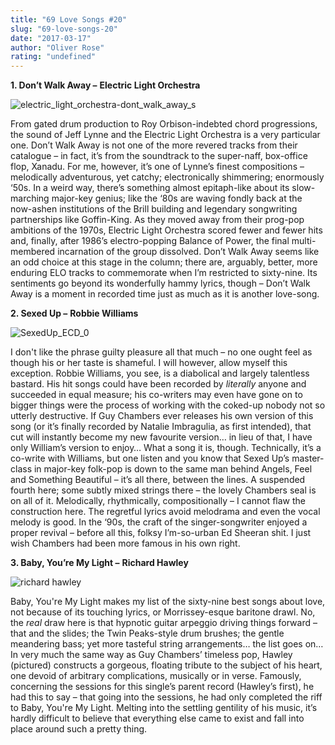```yaml
---
title: "69 Love Songs #20"
slug: "69-love-songs-20"
date: "2017-03-17"
author: "Oliver Rose"
rating: "undefined"
---
```


**1\. Don’t Walk Away –** **Electric Light Orchestra**

![electric_light_orchestra-dont_walk_away_s](http://pearshapedexeter.com/wp-content/uploads/2017/03/electric_light_orchestra-dont_walk_away_s-1-300x300.jpg)

From gated drum production to Roy Orbison-indebted chord progressions, the sound of Jeff Lynne and the Electric Light Orchestra is a very particular one. Don’t Walk Away is not one of the more revered tracks from their catalogue – in fact, it’s from the soundtrack to the super-naff, box-office flop, Xanadu. For me, however, it’s one of Lynne’s finest compositions – melodically adventurous, yet catchy; electronically shimmering; enormously ‘50s. In a weird way, there’s something almost epitaph-like about its slow-marching major-key genius; like the ‘80s are waving fondly back at the now-ashen institutions of the Brill building and legendary songwriting partnerships like Goffin-King. As they moved away from their prog-pop ambitions of the 1970s, Electric Light Orchestra scored fewer and fewer hits and, finally, after 1986’s electro-popping Balance of Power, the final multi-membered incarnation of the group dissolved. Don’t Walk Away seems like an odd choice at this stage in the column; there are, arguably, better, more enduring ELO tracks to commemorate when I’m restricted to sixty-nine. Its sentiments go beyond its wonderfully hammy lyrics, though – Don’t Walk Away is a moment in recorded time just as much as it is another love-song.

**2\. Sexed Up –** **Robbie Williams**

![SexedUp_ECD_0](http://pearshapedexeter.com/wp-content/uploads/2017/03/SexedUp_ECD_0-300x300.jpg)

I don't like the phrase guilty pleasure all that much – no one ought feel as though his or her taste is shameful. I will however, allow myself this exception. Robbie Williams, you see, is a diabolical and largely talentless bastard. His hit songs could have been recorded by _literally_ anyone and succeeded in equal measure; his co-writers may even have gone on to bigger things were the process of working with the coked-up nobody not so utterly destructive. If Guy Chambers ever releases his own version of this song (or it’s finally recorded by Natalie Imbragulia, as first intended), that cut will instantly become my new favourite version… in lieu of that, I have only William’s version to enjoy… What a song it is, though. Technically, it’s a co-write with Williams, but one listen and you know that Sexed Up’s master-class in major-key folk-pop is down to the same man behind Angels, Feel and Something Beautiful – it’s all there, between the lines. A suspended fourth here; some subtly mixed strings there – the lovely Chambers seal is on all of it. Melodically, rhythmically, compositionally – I cannot flaw the construction here. The regretful lyrics avoid melodrama and even the vocal melody is good. In the ‘90s, the craft of the singer-songwriter enjoyed a proper revival – before all this, folksy I’m-so-urban Ed Sheeran shit. I just wish Chambers had been more famous in his own right. 

**3\. Baby, You’re My Light –** **Richard Hawley**

![richard hawley](http://pearshapedexeter.com/wp-content/uploads/2017/03/richard-hawley-300x300.jpg)

Baby, You're My Light makes my list of the sixty-nine best songs about love, not because of its touching lyrics, or Morrissey-esque baritone drawl. No, the _real_ draw here is that hypnotic guitar arpeggio driving things forward – that and the slides; the Twin Peaks-style drum brushes; the gentle meandering bass; yet more tasteful string arrangements… the list goes on… In very much the same way as Guy Chambers’ timeless pop, Hawley (pictured) constructs a gorgeous, floating tribute to the subject of his heart, one devoid of arbitrary complications, musically or in verse. Famously, concerning the sessions for this single’s parent record (Hawley’s first), he had this to say – that going into the sessions, he had only completed the riff to Baby, You're My Light. Melting into the settling gentility of his music, it’s hardly difficult to believe that everything else came to exist and fall into place around such a pretty thing.
